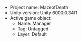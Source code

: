 <!-- UNITY CODE ASSIST INSTRUCTIONS START -->
- Project name: MazeofDeath
- Unity version: Unity 6000.0.34f1
- Active game object:
  - Name: Manager
  - Tag: Untagged
  - Layer: Default
<!-- UNITY CODE ASSIST INSTRUCTIONS END -->